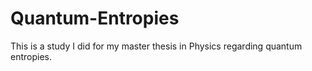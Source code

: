 # Quantum-Entropies
This is a study I did for my master thesis in Physics regarding quantum entropies.
